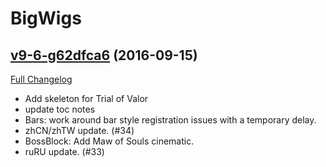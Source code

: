 # BigWigs

## [v9-6-g62dfca6](https://github.com/BigWigsMods/BigWigs/tree/62dfca67a69d9a93dafe0d2a1feda9c0b5e74df9) (2016-09-15) [](#top)
[Full Changelog](https://github.com/BigWigsMods/BigWigs/compare/v9...62dfca67a69d9a93dafe0d2a1feda9c0b5e74df9)

-   Add skeleton for Trial of Valor  
-   update toc notes  
-   Bars: work around bar style registration issues with a temporary delay.  
-   zhCN/zhTW update. (#34)  
-   BossBlock: Add Maw of Souls cinematic.  
-   ruRU update. (#33)  

